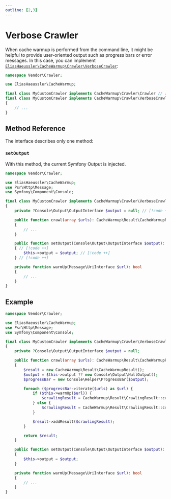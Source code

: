 ```yaml
---
outline: [2,3]
---
```


# Verbose Crawler

When cache warmup is performed from the command line, it might
be helpful to provide user-oriented output such as progress bars
or error messages. In this case, you can implement
[`EliasHaeussler\CacheWarmup\Crawler\VerboseCrawler`](../../src/Crawler/VerboseCrawler.php):

```php
namespace Vendor\Crawler;

use EliasHaeussler\CacheWarmup;

final class MyCustomCrawler implements CacheWarmup\Crawler\Crawler // [!code --]
final class MyCustomCrawler implements CacheWarmup\Crawler\VerboseCrawler // [!code ++]
{
    // ...
}
```

## Method Reference

The interface describes only one method:

### `setOutput`

With this method, the current Symfony Output is injected.

```php
namespace Vendor\Crawler;

use EliasHaeussler\CacheWarmup;
use Psr\Http\Message;
use Symfony\Component\Console;

final class MyCustomCrawler implements CacheWarmup\Crawler\VerboseCrawler
{
    private ?Console\Output\OutputInterface $output = null; // [!code ++]

    public function crawl(array $urls): CacheWarmup\Result\CacheWarmupResult
    {
        // ...
    }

    public function setOutput(Console\Output\OutputInterface $output): void // [!code ++]
    { // [!code ++]
        $this->output = $output; // [!code ++]
    } // [!code ++]

    private function warmUp(Message\UriInterface $url): bool
    {
        // ...
    }
}
```

## Example

```php {9,14-15,17,30-33}
namespace Vendor\Crawler;

use EliasHaeussler\CacheWarmup;
use Psr\Http\Message;
use Symfony\Component\Console;

final class MyCustomCrawler implements CacheWarmup\Crawler\VerboseCrawler
{
    private ?Console\Output\OutputInterface $output = null;

    public function crawl(array $urls): CacheWarmup\Result\CacheWarmupResult
    {
        $result = new CacheWarmup\Result\CacheWarmupResult();
        $output = $this->output ?? new Console\Output\NullOutput();
        $progressBar = new Console\Helper\ProgressBar($output);

        foreach ($progressBar->iterate($urls) as $url) {
            if ($this->warmUp($url)) {
                $crawlingResult = CacheWarmup\Result\CrawlingResult::createSuccessful($url);
            } else {
                $crawlingResult = CacheWarmup\Result\CrawlingResult::createFailed($url);
            }

            $result->addResult($crawlingResult);
        }

        return $result;
    }

    public function setOutput(Console\Output\OutputInterface $output): void
    {
        $this->output = $output;
    }

    private function warmUp(Message\UriInterface $url): bool
    {
        // ...
    }
}
```
